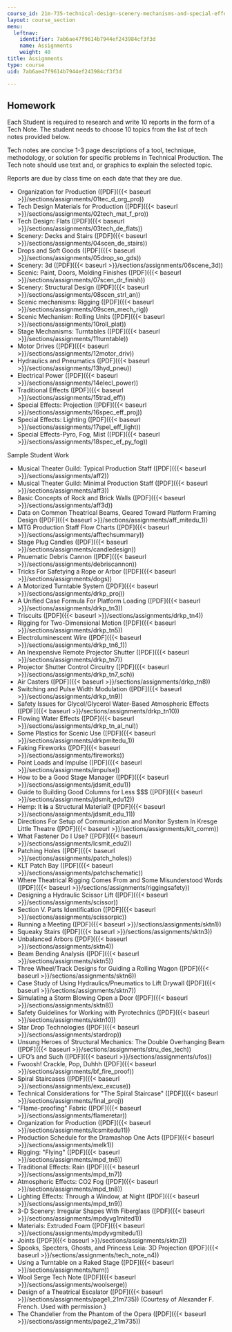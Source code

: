 ```yaml
---
course_id: 21m-735-technical-design-scenery-mechanisms-and-special-effects-spring-2004
layout: course_section
menu:
  leftnav:
    identifier: 7ab6ae47f9614b7944ef243984cf3f3d
    name: Assignments
    weight: 40
title: Assignments
type: course
uid: 7ab6ae47f9614b7944ef243984cf3f3d

---
```


Homework
--------

Each Student is required to research and write 10 reports in the form of a Tech Note. The student needs to choose 10 topics from the list of tech notes provided below.

Tech notes are concise 1-3 page descriptions of a tool, technique, methodology, or solution for specific problems in Technical Production. The Tech note should use text and, or graphics to explain the selected topic.

Reports are due by class time on each date that they are due.

*   Organization for Production ([PDF]({{< baseurl >}}/sections/assignments/01tec_d_org_pro))
*   Tech Design Materials for Production ([PDF]({{< baseurl >}}/sections/assignments/02tech_mat_f_pro))
*   Tech Design: Flats ([PDF]({{< baseurl >}}/sections/assignments/03tech_de_flats))
*   Scenery: Decks and Stairs ([PDF]({{< baseurl >}}/sections/assignments/04scen_de_stairs))
*   Drops and Soft Goods ([PDF]({{< baseurl >}}/sections/assignments/05drop_so_gds))
*   Scenery: 3d ([PDF]({{< baseurl >}}/sections/assignments/06scene_3d))
*   Scenic: Paint, Doors, Molding Finishes ([PDF]({{< baseurl >}}/sections/assignments/07scen_dr_finish))
*   Scenery: Structural Design ([PDF]({{< baseurl >}}/sections/assignments/08scen_strl_an))
*   Scenic mechanisms: Rigging ([PDF]({{< baseurl >}}/sections/assignments/09scen_mech_rig))
*   Scenic Mechanism: Rolling Units ([PDF]({{< baseurl >}}/sections/assignments/10roll_plat))
*   Stage Mechanisms: Turntables ([PDF]({{< baseurl >}}/sections/assignments/11turntable))
*   Motor Drives ([PDF]({{< baseurl >}}/sections/assignments/12motor_driv))
*   Hydraulics and Pneumatics ([PDF]({{< baseurl >}}/sections/assignments/13hyd_pneu))
*   Electrical Power ([PDF]({{< baseurl >}}/sections/assignments/14elecl_power))
*   Traditional Effects ([PDF]({{< baseurl >}}/sections/assignments/15trad_eff))
*   Special Effects: Projection ([PDF]({{< baseurl >}}/sections/assignments/16spec_eff_proj))
*   Special Effects: Lighting ([PDF]({{< baseurl >}}/sections/assignments/17spel_eff_light))
*   Special Effects-Pyro, Fog, Mist ([PDF]({{< baseurl >}}/sections/assignments/18spec_ef_py_fog))

Sample Student Work

*   Musical Theater Guild: Typical Production Staff ([PDF]({{< baseurl >}}/sections/assignments/aff2))
*   Musical Theater Guild: Minimal Production Staff ([PDF]({{< baseurl >}}/sections/assignments/aff3))
*   Basic Concepts of Rock and Brick Walls ([PDF]({{< baseurl >}}/sections/assignments/aff3d))
*   Data on Common Theatrical Beams, Geared Toward Platform Framing Design ([PDF]({{< baseurl >}}/sections/assignments/aff_mitedu_1))
*   MTG Production Staff Flow Charts ([PDF]({{< baseurl >}}/sections/assignments/afftechsummary))
*   Stage Plug Candles ([PDF]({{< baseurl >}}/sections/assignments/candledesign))
*   Pnuematic Debris Cannon ([PDF]({{< baseurl >}}/sections/assignments/debriscannon))
*   Tricks For Safetying a Rope or Arbor ([PDF]({{< baseurl >}}/sections/assignments/dogs))
*   A Motorized Turntable System ([PDF]({{< baseurl >}}/sections/assignments/drkp_proj))
*   A Unified Case Formula For Platform Loading ([PDF]({{< baseurl >}}/sections/assignments/drkp_tn3))
*   Triscuits ([PDF]({{< baseurl >}}/sections/assignments/drkp_tn4))
*   Rigging for Two-Dimensional Motion ([PDF]({{< baseurl >}}/sections/assignments/drkp_tn5))
*   Electroluminescent Wire ([PDF]({{< baseurl >}}/sections/assignments/drkp_tn6_1))
*   An Inexpensive Remote Projector Shutter ([PDF]({{< baseurl >}}/sections/assignments/drkp_tn7))
*   Projector Shutter Control Circuitry ([PDF]({{< baseurl >}}/sections/assignments/drkp_tn7_sch))
*   Air Casters ([PDF]({{< baseurl >}}/sections/assignments/drkp_tn8))
*   Switching and Pulse Width Modulation ([PDF]({{< baseurl >}}/sections/assignments/drkp_tn9))
*   Safety Issues for Glycol/Glycerol Water-Based Atmospheric Effects ([PDF]({{< baseurl >}}/sections/assignments/drkp_tn10))
*   Flowing Water Effects ([PDF]({{< baseurl >}}/sections/assignments/drkp_tn_al_nul))
*   Some Plastics for Scenic Use ([PDF]({{< baseurl >}}/sections/assignments/drkpmitedu_1))
*   Faking Fireworks ([PDF]({{< baseurl >}}/sections/assignments/fireworks))
*   Point Loads and Impulse ([PDF]({{< baseurl >}}/sections/assignments/impulse))
*   How to be a Good Stage Manager ([PDF]({{< baseurl >}}/sections/assignments/jdsmit_edu1))
*   Guide to Building Good Columns for Less $$$ ([PDF]({{< baseurl >}}/sections/assignments/jdsmit_edu12))
*   Hemp: It **is** a Structural Material? ([PDF]({{< baseurl >}}/sections/assignments/jdsmit_edu_11))
*   Directions For Setup of Communication and Monitor System In Kresge Little Theatre ([PDF]({{< baseurl >}}/sections/assignments/klt_comm))
*   What Fastener Do I Use? ([PDF]({{< baseurl >}}/sections/assignments/lcsmit_edu2))
*   Patching Holes ([PDF]({{< baseurl >}}/sections/assignments/patch_holes))
*   KLT Patch Bay ([PDF]({{< baseurl >}}/sections/assignments/patchschematic))
*   Where Theatrical Rigging Comes From and Some Misunderstood Words ([PDF]({{< baseurl >}}/sections/assignments/riggingsafety))
*   Designing a Hydraulic Scissor Lift ([PDF]({{< baseurl >}}/sections/assignments/scissor))
*   Section V. Parts Identification ([PDF]({{< baseurl >}}/sections/assignments/scissorpic))
*   Running a Meeting ([PDF]({{< baseurl >}}/sections/assignments/sktn1))
*   Squeaky Stairs ([PDF]({{< baseurl >}}/sections/assignments/sktn3))
*   Unbalanced Arbors ([PDF]({{< baseurl >}}/sections/assignments/sktn4))
*   Beam Bending Analysis ([PDF]({{< baseurl >}}/sections/assignments/sktn5))
*   Three Wheel/Track Designs for Guiding a Rolling Wagon ([PDF]({{< baseurl >}}/sections/assignments/sktn6))
*   Case Study of Using Hydraulics/Pneumatics to Lift Drywall ([PDF]({{< baseurl >}}/sections/assignments/sktn7))
*   Simulating a Storm Blowing Open a Door ([PDF]({{< baseurl >}}/sections/assignments/sktn8))
*   Safety Guidelines for Working with Pyrotechnics ([PDF]({{< baseurl >}}/sections/assignments/sktn10))
*   Star Drop Technologies ([PDF]({{< baseurl >}}/sections/assignments/stardrop))
*   Unsung Heroes of Structural Mechanics: The Double Overhanging Beam ([PDF]({{< baseurl >}}/sections/assignments/stru_des_tech))
*   UFO’s and Such ([PDF]({{< baseurl >}}/sections/assignments/ufos))
*   Fwoosh! Crackle, Pop, Duhhh ([PDF]({{< baseurl >}}/sections/assignments/bf_fire_proof))
*   Spiral Staircases ([PDF]({{< baseurl >}}/sections/assignments/exc_excuse))
*   Technical Considerations for "The Spiral Staircase" ([PDF]({{< baseurl >}}/sections/assignments/final_proj))
*   "Flame-proofing" Fabric ([PDF]({{< baseurl >}}/sections/assignments/flameretar))
*   Organization for Production ([PDF]({{< baseurl >}}/sections/assignments/lcsmitedu11))
*   Production Schedule for the Dramashop One Acts ([PDF]({{< baseurl >}}/sections/assignments/melk1))
*   Rigging: "Flying" ([PDF]({{< baseurl >}}/sections/assignments/mpd_tn6))
*   Traditional Effects: Rain ([PDF]({{< baseurl >}}/sections/assignments/mpd_tn7))
*   Atmospheric Effects: CO2 Fog ([PDF]({{< baseurl >}}/sections/assignments/mpd_tn8))
*   Lighting Effects: Through a Window, at Night ([PDF]({{< baseurl >}}/sections/assignments/mpd_tn9))
*   3-D Scenery: Irregular Shapes With Fiberglass ([PDF]({{< baseurl >}}/sections/assignments/mpdyvg1mited1))
*   Materials: Extruded Foam ([PDF]({{< baseurl >}}/sections/assignments/mpdyvgmitedu1))
*   Joints ([PDF]({{< baseurl >}}/sections/assignments/sktn2))
*   Spooks, Specters, Ghosts, and Princess Leia: 3D Projection ([PDF]({{< baseurl >}}/sections/assignments/tech_note_n4))
*   Using a Turntable on a Raked Stage ([PDF]({{< baseurl >}}/sections/assignments/turn))
*   Wool Serge Tech Note ([PDF]({{< baseurl >}}/sections/assignments/woolserge))
*   Design of a Theatrical Escalator ([PDF]({{< baseurl >}}/sections/assignments/page1_21m735)) (Courtesy of Alexander F. French. Used with permission.)
*   The Chandelier from the Phantom of the Opera ([PDF]({{< baseurl >}}/sections/assignments/page2_21m735))